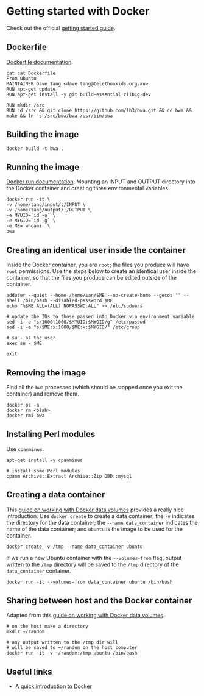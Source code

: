 # Getting started with Docker

Check out the official [getting started guide](https://docs.docker.com/linux/).

## Dockerfile

[Dockerfile documentation](https://docs.docker.com/engine/reference/builder/).

~~~~{.bash}
cat cat Dockerfile
From ubuntu
MAINTAINER Dave Tang <dave.tang@telethonkids.org.au>
RUN apt-get update
RUN apt-get install -y git build-essential zlib1g-dev

RUN mkdir /src
RUN cd /src && git clone https://github.com/lh3/bwa.git && cd bwa && make && ln -s /src/bwa/bwa /usr/bin/bwa
~~~~

## Building the image

~~~~{.bash}
docker build -t bwa .
~~~~

## Running the image

[Docker run documentation](https://docs.docker.com/engine/reference/run/). Mounting an INPUT and OUTPUT directory into the Docker container and creating three environmental variables.

~~~~{.bash}
docker run -it \
-v /home/tang/input/:/INPUT \
-v /home/tang/output/:/OUTPUT \
-e MYUID=`id -u` \
-e MYGID=`id -g` \
-e ME=`whoami` \
bwa
~~~~

## Creating an identical user inside the container

Inside the Docker container, you are `root`; the files you produce will have `root` permissions. Use the steps below to create an identical user inside the container, so that the files you produce can be edited outside of the container.

~~~{.bash}
adduser --quiet --home /home/san/$ME --no-create-home --gecos "" --shell /bin/bash --disabled-password $ME
echo "%$ME ALL=(ALL) NOPASSWD:ALL" >> /etc/sudoers

# update the IDs to those passed into Docker via environment variable
sed -i -e "s/1000:1000/$MYUID:$MYGID/g" /etc/passwd
sed -i -e "s/$ME:x:1000/$ME:x:$MYGID/" /etc/group

# su - as the user
exec su - $ME

exit
~~~

## Removing the image

Find all the `bwa` processes (which should be stopped once you exit the container) and remove them.

~~~~{.bash}
docker ps -a
docker rm <blah>
docker rmi bwa
~~~~

## Installing Perl modules

Use `cpanminus`.

~~~~{.bash}
apt-get install -y cpanminus

# install some Perl modules
cpanm Archive::Extract Archive::Zip DBD::mysql
~~~~

## Creating a data container

This [guide on working with Docker data volumes](https://www.digitalocean.com/community/tutorials/how-to-work-with-docker-data-volumes-on-ubuntu-14-04) provides a really nice introduction. Use `docker create` to create a data container; the `-v` indicates the directory for the data container; the `--name data_container` indicates the name of the data container; and `ubuntu` is the image to be used for the container.

~~~~{.bash}
docker create -v /tmp --name data_container ubuntu
~~~~

If we run a new Ubuntu container with the `--volumes-from` flag, output written to the `/tmp` directory will be saved to the `/tmp` directory of the `data_container` container.

~~~~{.bash}
docker run -it --volumes-from data_container ubuntu /bin/bash
~~~~

## Sharing between host and the Docker container

Adapted from this [guide on working with Docker data volumes](https://www.digitalocean.com/community/tutorials/how-to-work-with-docker-data-volumes-on-ubuntu-14-04).

~~~~{.bash}
# on the host make a directory
mkdir ~/random

# any output written to the /tmp dir will
# will be saved to ~/random on the host computer
docker run -it -v ~/random:/tmp ubuntu /bin/bash
~~~~

## Useful links

* [A quick introduction to Docker](http://blog.scottlowe.org/2014/03/11/a-quick-introduction-to-docker/)

